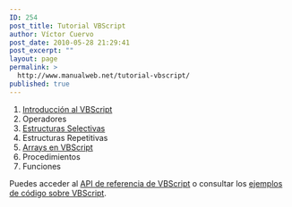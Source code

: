 ```yaml
---
ID: 254
post_title: Tutorial VBScript
author: Víctor Cuervo
post_date: 2010-05-28 21:29:41
post_excerpt: ""
layout: page
permalink: >
  http://www.manualweb.net/tutorial-vbscript/
published: true
---
```

1.  [Introducción al VBScript][1]
2.  Operadores
3.  [Estructuras Selectivas][2]
4.  Estructuras Repetitivas
5.  [Arrays en VBScript][3]
6.  Procedimientos
7.  Funciones

Puedes acceder al [API de referencia de VBScript][4] o consultar los [ejemplos de código sobre VBScript][5].

 [1]: http://www.manualweb.net/vbscript/introduccion-al-vbscript/ "Introducción al VBScript"
 [2]: http://www.manualweb.net/vbscript/estructuras-selectivas/ "Estructuras Selectivas"
 [3]: http://www.manualweb.net/vbscript/arrays-en-vbscript/ "Arrays en VBScript"
 [4]: http://w3api.com/wiki/Categor%C3%ADa:VBScript "API VBScript"
 [5]: http://lineadecodigo.com/vbscript/ "Ejemplos de Código de VBScript"